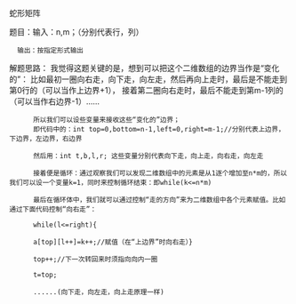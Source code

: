 蛇形矩阵

题目：输入：n,m；（分别代表行，列）

      输出：按指定形式输出

解题思路： 我觉得这题关键的是，想到可以把这个二维数组的边界当作是“变化的”：
          比如最初一圈向右走，向下走，向左走，然后再向上走时，最后是不能走到第0行的（可以当作上边界+1），
          接着第二圈向右走时，最后不能走到第m-1列的（可以当作右边界-1）......

          所以我们可以设些变量来接收这些“变化的”边界；
          即代码中的：int top=0,bottom=n-1,left=0,right=m-1;//分别代表上边界，下边界，左边界，右边界

          然后用：int t,b,l,r; 这些变量分别代表向下走，向上走，向右走，向左走

          接着便是循环：通过观察我们可以发现二维数组中的元素是从1逐个增加至n*m的，所以我们可以设一个变量k=1，同时来控制循环结束：即while(k<=n*m)

          最后在循环体中，我们就可以通过控制“走的方向”来为二维数组中各个元素赋值。比如通过下面代码控制“向右走”：

          while(l<=right){

          a[top][l++]=k++;//赋值（在“上边界”时向右走）}

          top++;//下一次转回来时须指向向内一圈

          t=top;

          ......(向下走，向左走，向上走原理一样)
